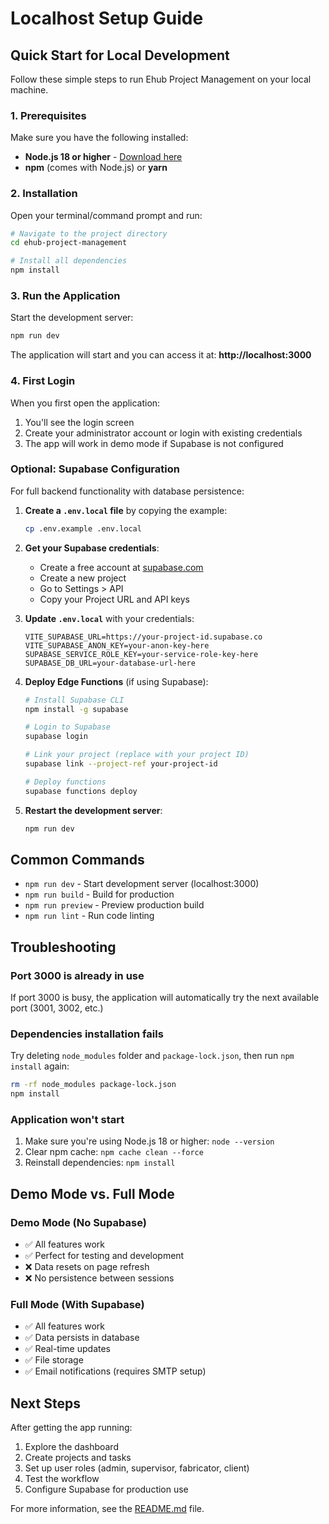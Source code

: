 # Localhost Setup Guide

## Quick Start for Local Development

Follow these simple steps to run Ehub Project Management on your local machine.

### 1. Prerequisites

Make sure you have the following installed:
- **Node.js 18 or higher** - [Download here](https://nodejs.org/)
- **npm** (comes with Node.js) or **yarn**

### 2. Installation

Open your terminal/command prompt and run:

```bash
# Navigate to the project directory
cd ehub-project-management

# Install all dependencies
npm install
```

### 3. Run the Application

Start the development server:

```bash
npm run dev
```

The application will start and you can access it at: **http://localhost:3000**

### 4. First Login

When you first open the application:
1. You'll see the login screen
2. Create your administrator account or login with existing credentials
3. The app will work in demo mode if Supabase is not configured

### Optional: Supabase Configuration

For full backend functionality with database persistence:

1. **Create a `.env.local` file** by copying the example:
   ```bash
   cp .env.example .env.local
   ```

2. **Get your Supabase credentials**:
   - Create a free account at [supabase.com](https://supabase.com)
   - Create a new project
   - Go to Settings > API
   - Copy your Project URL and API keys

3. **Update `.env.local`** with your credentials:
   ```env
   VITE_SUPABASE_URL=https://your-project-id.supabase.co
   VITE_SUPABASE_ANON_KEY=your-anon-key-here
   SUPABASE_SERVICE_ROLE_KEY=your-service-role-key-here
   SUPABASE_DB_URL=your-database-url-here
   ```

4. **Deploy Edge Functions** (if using Supabase):
   ```bash
   # Install Supabase CLI
   npm install -g supabase
   
   # Login to Supabase
   supabase login
   
   # Link your project (replace with your project ID)
   supabase link --project-ref your-project-id
   
   # Deploy functions
   supabase functions deploy
   ```

5. **Restart the development server**:
   ```bash
   npm run dev
   ```

## Common Commands

- `npm run dev` - Start development server (localhost:3000)
- `npm run build` - Build for production
- `npm run preview` - Preview production build
- `npm run lint` - Run code linting

## Troubleshooting

### Port 3000 is already in use
If port 3000 is busy, the application will automatically try the next available port (3001, 3002, etc.)

### Dependencies installation fails
Try deleting `node_modules` folder and `package-lock.json`, then run `npm install` again:
```bash
rm -rf node_modules package-lock.json
npm install
```

### Application won't start
1. Make sure you're using Node.js 18 or higher: `node --version`
2. Clear npm cache: `npm cache clean --force`
3. Reinstall dependencies: `npm install`

## Demo Mode vs. Full Mode

### Demo Mode (No Supabase)
- ✅ All features work
- ✅ Perfect for testing and development
- ❌ Data resets on page refresh
- ❌ No persistence between sessions

### Full Mode (With Supabase)
- ✅ All features work
- ✅ Data persists in database
- ✅ Real-time updates
- ✅ File storage
- ✅ Email notifications (requires SMTP setup)

## Next Steps

After getting the app running:
1. Explore the dashboard
2. Create projects and tasks
3. Set up user roles (admin, supervisor, fabricator, client)
4. Test the workflow
5. Configure Supabase for production use

For more information, see the [README.md](./README.md) file.
